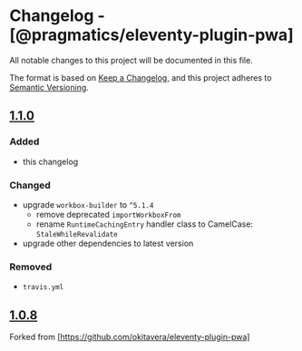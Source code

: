 # Changelog - [@pragmatics/eleventy-plugin-pwa]

All notable changes to this project will be documented in this file.

The format is based on [Keep a Changelog](https://keepachangelog.com/en/1.0.0/),
and this project adheres to [Semantic Versioning](https://semver.org/spec/v2.0.0.html).

## [1.1.0]

### Added

- this changelog

### Changed

- upgrade `workbox-builder` to `^5.1.4`
    - remove deprecated `importWorkboxFrom`
    - rename `RuntimeCachingEntry` handler class to CamelCase: `StaleWhileRevalidate` 
- upgrade other dependencies to latest version

### Removed

- `travis.yml`

## [1.0.8]

Forked from [https://github.com/okitavera/eleventy-plugin-pwa]

[1.1.0]: https://github.com/pvds/eleventy-plugin-pwa/tree/1.1.0
[1.0.8]: https://github.com/okitavera/eleventy-plugin-pwa/tree/1.0.8
[package-boilerplate]: https://github.com/pvds/eleventy-plugin-pwa
